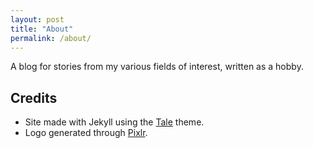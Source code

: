 ```yaml
---
layout: post
title: "About"
permalink: /about/
---
```


A blog for stories from my various fields of interest, written as a hobby.

## Credits
* Site made with Jekyll using the [Tale](https://github.com/chesterhow/tale) theme.
* Logo generated through [Pixlr](https://pixlr.com).
